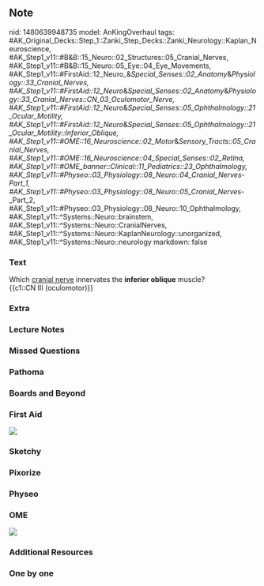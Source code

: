 ## Note
nid: 1480639948735
model: AnKingOverhaul
tags: #AK_Original_Decks::Step_1::Zanki_Step_Decks::Zanki_Neurology::Kaplan_Neuroscience, #AK_Step1_v11::#B&B::15_Neuro::02_Structures::05_Cranial_Nerves, #AK_Step1_v11::#B&B::15_Neuro::05_Eye::04_Eye_Movements, #AK_Step1_v11::#FirstAid::12_Neuro_&_Special_Senses::02_Anatomy_&_Physiology::33_Cranial_Nerves, #AK_Step1_v11::#FirstAid::12_Neuro_&_Special_Senses::02_Anatomy_&_Physiology::33_Cranial_Nerves::CN_03_Oculomotor_Nerve, #AK_Step1_v11::#FirstAid::12_Neuro_&_Special_Senses::05_Ophthalmology::21_Ocular_Motility, #AK_Step1_v11::#FirstAid::12_Neuro_&_Special_Senses::05_Ophthalmology::21_Ocular_Motility::Inferior_Oblique, #AK_Step1_v11::#OME::16_Neuroscience::02_Motor_&_Sensory_Tracts::05_Cranial_Nerves, #AK_Step1_v11::#OME::16_Neuroscience::04_Special_Senses::02_Retina, #AK_Step1_v11::#OME_banner::Clinical::11_Pediatrics::23_Ophthalmology, #AK_Step1_v11::#Physeo::03_Physiology::08_Neuro::04_Cranial_Nerves_-_Part_1, #AK_Step1_v11::#Physeo::03_Physiology::08_Neuro::05_Cranial_Nerves_-_Part_2, #AK_Step1_v11::#Physeo::03_Physiology::08_Neuro::10_Ophthalmology, #AK_Step1_v11::^Systems::Neuro::brainstem, #AK_Step1_v11::^Systems::Neuro::CranialNerves, #AK_Step1_v11::^Systems::Neuro::KaplanNeurology::unorganized, #AK_Step1_v11::^Systems::Neuro::neurology
markdown: false

### Text
<div>
  <div>
    <div>
      Which <u>cranial nerve</u> innervates the <b>inferior
      oblique</b> muscle?
    </div>
    <div>
      {{c1::CN III (oculomotor)}}
    </div>
  </div>
</div>

### Extra


### Lecture Notes


### Missed Questions


### Pathoma


### Boards and Beyond


### First Aid
<img src="tmpxXWTnw.png">

### Sketchy


### Pixorize


### Physeo


### OME
<div class="ome-widget">
  <a href=
  "https://onlinemeded.org/spa/pediatrics/ophthalmology/acquire?ref=anki">
  <img src="_OME_AnkiFlashcards_Lesson_4.png"></a>
</div>

### Additional Resources


### One by one

